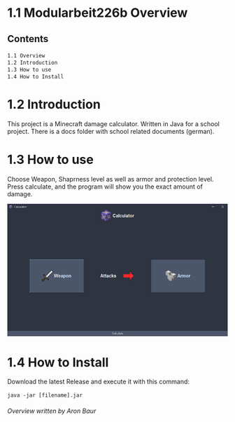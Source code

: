 # 1.1 Modularbeit226b Overview
## Contents

```
1.1 Overview 
1.2 Introduction
1.3 How to use 
1.4 How to Install
```
# 1.2 Introduction
This project is a Minecraft damage calculator. Written in Java for a school project. There is a docs folder with school related documents (german).

# 1.3 How to use
Choose Weapon, Shaprness level as well as armor and protection level. Press calculate, and the program will show you the exact amount of damage.

![img.png](images/img.png)

# 1.4 How to Install

Download the latest Release and execute it with this command:
```
java -jar [filename].jar
```

###### Overview written by Aron Baur
